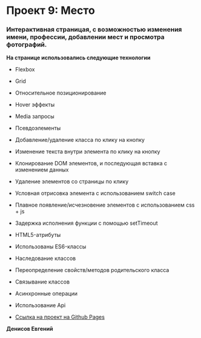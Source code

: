 # Проект 9: Место

### Интерактивная страницая, с возможностью изменения имени, профессии, добавлении мест и просмотра фотографий.

**На странице использовались следующие технологии**

* Flexbox
* Grid
* Относительное позиционирование
* Hover эффекты
* Media запросы
* Псевдоэлементы
* Добавление/удаление класса по клику на кнопку
* Изменение текста внутри элемента по клику на кнопку
* Клонирование DOM элементов, и последующая вставка с изменением данных
* Удаление элементов со страницы по клику
* Условная отрисовка элемента с использованием switch case
* Плавное появление/исчезновение элементов с использованием css + js
* Задержка исполнения функции с помощью setTimeout
* HTML5-атрибуты
* Использованы ES6-классы
* Наследование классов
* Переопределение свойств/методов родительского класса
* Связывание классов
* Асинхронные операции
* Использование Api



* [Ссылка на проект на Github Pages](https://jackyapa6eu.github.io/mesto/index.html)

**Денисов Евгений**

